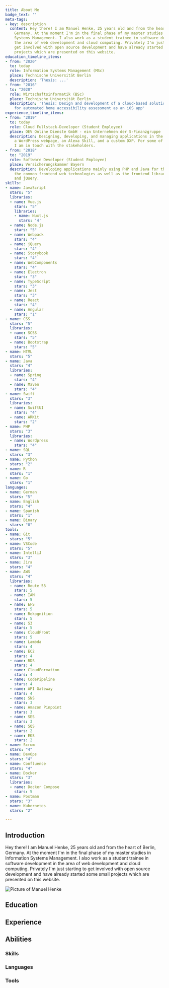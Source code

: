 ```yaml
---
title: About Me
badge_text: ''
meta-tags:
- key: description
  content: Hey there! I am Manuel Henke, 25 years old and from the heart of Berlin,
    Germany. At the moment I'm in the final phase of my master studies in Information
    Systems Management. I also work as a student trainee in software development in
    the area of web development and cloud computing. Privately I'm just starting to
    get involved with open source development and have already started some small
    projects which are presented on this website.
education_timeline_items:
- from: "2020"
  to: today
  role: Information Systems Management (MSc)
  place: Technische Universität Berlin
  description: 'Thesis: ...'
- from: "2016"
  to: "2020"
  role: Wirtschaftsinformatik (BSc)
  place: Technische Universität Berlin
  description: 'Thesis: Design and development of a cloud-based solution approach
    for automated home accessibility assessment as an iOS app'
experience_timeline_items:
- from: "2019"
  to: today
  role: Cloud Fullstack-Developer (Student Employee)
  place: OEV Online Dienste GmbH - ein Unternehmen der S-Finanzgruppe
  description: Designing, developing, and managing applications in the cloud, including
    a WordPress webpage, an Alexa Skill, and a custom DXP. For some of these projects,
    I am in touch with the stakeholders.
- from: "2018"
  to: "2019"
  role: Software Developer (Student Employee)
  place: Versicherungskammer Bayern
  description: Developing applications mainly using PHP and Java for the backend and
    the common frontend web technologies as well as the frontend libraries Bootstrap
    and jQuery.
skills:
- name: JavaScript
  stars: "5"
  libraries:
  - name: Vue.js
    stars: "5"
    libraries:
    - name: Nuxt.js
      stars: '4'
  - name: Node.js
    stars: "5"
  - name: Webpack
    stars: "4"
  - name: jQuery
    stars: "4"
  - name: Storybook
    stars: "4"
  - name: WebComponents
    stars: "4"
  - name: Electron
    stars: "3"
  - name: TypeScript
    stars: "3"
  - name: Jest
    stars: "3"
  - name: React
    stars: "4"
  - name: Angular
    stars: "1"
- name: CSS
  stars: "5"
  libraries:
  - name: SCSS
    stars: "5"
  - name: Bootstrap
    stars: "5"
- name: HTML
  stars: "5"
- name: Java
  stars: "4"
  libraries:
  - name: Spring
    stars: "4"
  - name: Maven
    stars: "4"
- name: Swift
  stars: "3"
  libraries:
  - name: SwiftUI
    stars: "4"
  - name: ARKit
    stars: "2"
- name: PHP
  stars: "3"
  libraries:
  - name: Wordpress
    stars: "4"
- name: SQL
  stars: "3"
- name: Python
  stars: "2"
- name: R
  stars: "1"
- name: Go
  stars: "1"
languages:
- name: German
  stars: "5"
- name: English
  stars: "4"
- name: Spanish
  stars: "1"
- name: Binary
  stars: "0"
tools:
- name: Git
  stars: "5"
- name: VSCode
  stars: "5"
- name: IntelliJ
  stars: "3"
- name: Jira
  stars: "4"
- name: AWS
  stars: "4"
  libraries:
  - name: Route 53
    stars: 5
  - name: IAM
    stars: 5
  - name: EFS
    stars: 5
  - name: Rekognition
    stars: 5
  - name: S3
    stars: 5
  - name: CloudFront
    stars: 5
  - name: Lambda
    stars: 4
  - name: EC2
    stars: 4
  - name: RDS
    stars: 4
  - name: CloudFormation
    stars: 4
  - name: CodePipeline
    stars: 4
  - name: API Gateway
    stars: 4
  - name: SNS
    stars: 3
  - name: Amazon Pinpoint
    stars: 3
  - name: SES
    stars: 3
  - name: SQS
    stars: 2
  - name: EKS
    stars: 2
- name: Scrum
  stars: "4"
- name: DevOps
  stars: "4"
- name: Confluence
  stars: "4"
- name: Docker
  stars: "3"
  libraries:
  - name: Docker Compose
    stars: 5
- name: Postman
  stars: "3"
- name: Kubernetes
  stars: "2"

---
```

<section id="introduction">
  <!-- #introduction -->
  <h2 class="visually-hidden">Introduction</h2>
  <div class="row justify-content-center">
    <div class="col-12 col-sm-8 col-md-9">
      <p class="lead">
        Hey there! I am Manuel Henke, 25 years old and from
        the heart of Berlin, Germany. At the moment I'm in the final phase
        of my master studies in Information Systems Management. I also work
        as a student trainee in software development in the area of web
        development and cloud computing. Privately I'm just starting to get
        involved with open source development and have already started some
        small projects which are presented on this website.
      </p>
    </div>
    <div class="col-8 col-sm-4 col-md-3">
      <img
        src="/images/manuel-henke.jpg"
        class="img-fluid rounded-circle"
        alt="Picture of Manuel Henke"
      />
    </div>
  </div>
  <!-- /#introduction -->
</section>

<section id="education">
  <!-- #education -->
  <h2>Education</h2>
  <timeline-main :timeline-items="education_timeline_items" unique-timeline></timeline-main>
  <!-- /#education -->
</section>

<section id="experience">
  <!-- #experience -->
  <h2>Experience</h2>
  <timeline-main :timeline-items="experience_timeline_items" unique-timeline /></timeline-main>
  <!-- /#experience -->
</section>

<section id="abilities">
  <!-- #abilities -->
  <h2>Abilities</h2>
  <section class="space-4">
    <h3>Skills</h3>
    <ability-main :entries="skills"></ability-main>
  </section>

  <section class="space-4">
    <h3>Languages</h3>
    <ability-main :entries="languages"></ability-main>
  </section>

  <section class="space-4">
    <h3>Tools</h3>
    <ability-main :entries="tools"></ability-main>
  </section>
  <!-- /#abilities -->
</section>
